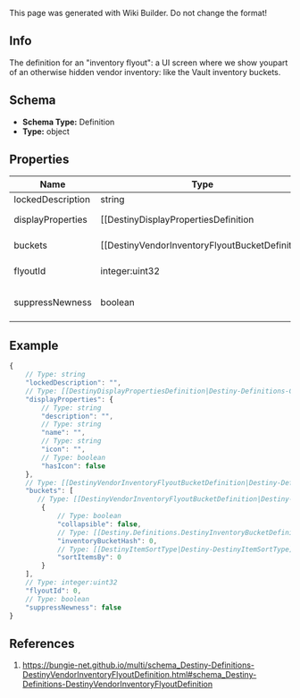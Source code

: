 <span class="wiki-builder">This page was generated with Wiki Builder. Do not change the format!</span>

## Info
The definition for an &quot;inventory flyout&quot;: a UI screen where we show youpart of an otherwise hidden vendor inventory: like the Vault inventory buckets.

## Schema
* **Schema Type:** Definition
* **Type:** object

## Properties
Name | Type | Description
---- | ---- | -----------
lockedDescription | string | If the flyout is locked, this is the reason why.
displayProperties | [[DestinyDisplayPropertiesDefinition|Destiny-Definitions-Common-DestinyDisplayPropertiesDefinition]]:Definition | The title and other common properties of the flyout.
buckets | [[DestinyVendorInventoryFlyoutBucketDefinition|Destiny-Definitions-DestinyVendorInventoryFlyoutBucketDefinition]]:Definition[] | A list of inventory buckets and other metadata to show on the screen.
flyoutId | integer:uint32 | An identifier for the flyout, in case anything else needs to refer to them.
suppressNewness | boolean | If this is true, don't show any of the glistening &quot;this is a new item&quot; UI elements, like we show on the inventory itemsthemselves in in-game UI.

## Example
```javascript
{
    // Type: string
    "lockedDescription": "",
    // Type: [[DestinyDisplayPropertiesDefinition|Destiny-Definitions-Common-DestinyDisplayPropertiesDefinition]]:Definition
    "displayProperties": {
        // Type: string
        "description": "",
        // Type: string
        "name": "",
        // Type: string
        "icon": "",
        // Type: boolean
        "hasIcon": false
    },
    // Type: [[DestinyVendorInventoryFlyoutBucketDefinition|Destiny-Definitions-DestinyVendorInventoryFlyoutBucketDefinition]]:Definition[]
    "buckets": [
       // Type: [[DestinyVendorInventoryFlyoutBucketDefinition|Destiny-Definitions-DestinyVendorInventoryFlyoutBucketDefinition]]:Definition
        {
            // Type: boolean
            "collapsible": false,
            // Type: [[Destiny.Definitions.DestinyInventoryBucketDefinition|Destiny-Definitions-DestinyInventoryBucketDefinition]]:integer:uint32
            "inventoryBucketHash": 0,
            // Type: [[DestinyItemSortType|Destiny-DestinyItemSortType]]:Enum
            "sortItemsBy": 0
        }
    ],
    // Type: integer:uint32
    "flyoutId": 0,
    // Type: boolean
    "suppressNewness": false
}

```

## References
1. https://bungie-net.github.io/multi/schema_Destiny-Definitions-DestinyVendorInventoryFlyoutDefinition.html#schema_Destiny-Definitions-DestinyVendorInventoryFlyoutDefinition
